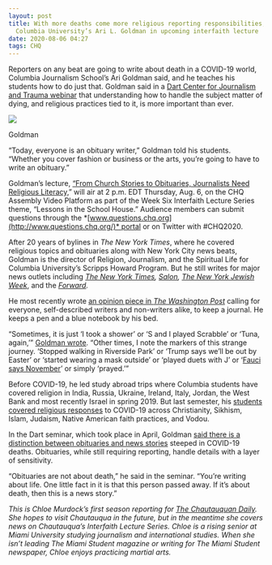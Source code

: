 ```yaml
---
layout: post
title: With more deaths come more religious reporting responsibilities, says
  Columbia University’s Ari L. Goldman in upcoming interfaith lecture
date: 2020-08-06 04:27
tags: CHQ
---
```

Reporters on any beat are going to write about death in a COVID-19 world, Columbia Journalism School’s Ari Goldman said, and he teaches his students how to do just that. Goldman said in a [Dart Center for Journalism and Trauma webinar](https://medium.com/columbiajourn/documenting-death-obituaries-in-the-time-of-coronavirus-6e914e2c0396) that understanding how to handle the subject matter of dying, and religious practices tied to it, is more important than ever.

![](http://chqdaily.com/wp-content/uploads/2020/08/Goldman_Ari_080620-1-300x242.jpg)

Goldman

“Today, everyone is an obituary writer,” Goldman told his students. “Whether you cover fashion or business or the arts, you’re going to have to write an obituary.”

Goldman’s lecture, [“From Church Stories to Obituaries, Journalists Need Religious Literacy,](https://assembly.chq.org/rebuilding-public-education/videos/from-church-stories-to-obituaries-journalists-need-religious-literacy)” will air at 2 p.m. EDT Thursday, Aug. 6, on the CHQ Assembly Video Platform as part of the Week Six Interfaith Lecture Series theme, “Lessons in the School House.” Audience members can submit questions through the *[www.questions.chq.org](http://www.questions.chq.org/)* portal or on Twitter with #CHQ2020.

After 20 years of bylines in *The New York Times*, where he covered religious topics and obituaries along with New York City news beats, Goldman is the director of Religion, Journalism, and the Spiritual Life for Columbia University’s Scripps Howard Program. But he still writes for major news outlets including *[The New York Times](https://www.nytimes.com/by/ari-l-goldman), [Salon](https://www.salon.com/2000/05/05/cardinal/), [The New York Jewish Week](https://jewishweek.timesofisrael.com/writers/ari-l-goldman/)*, and the *[Forward](https://forward.com/author/ari-l-goldman/).*

He most recently wrote [an opinion piece in *The Washington Post*](https://www.washingtonpost.com/opinions/2020/04/25/write-it-down-keep-pandemic-journal/) calling for everyone, self-described writers and non-writers alike, to keep a journal. He keeps a pen and a blue notebook by his bed.

“Sometimes, it is just ‘I took a shower’ or ‘S and I played Scrabble’ or ‘Tuna, again,’” [Goldman wrote](https://www.washingtonpost.com/opinions/2020/04/25/write-it-down-keep-pandemic-journal/). “Other times, I note the markers of this strange journey. ‘Stopped walking in Riverside Park’ or ‘Trump says we’ll be out by Easter’ or ‘started wearing a mask outside’ or ‘played duets with J’ or ‘[Fauci says November](https://www.cbsnews.com/news/coronavirus-fauci-says-he-cant-guarantee-in-person-voting-in-november-will-be-safe/)’ or simply ‘prayed.’”

Before COVID-19, he led study abroad trips where Columbia students have covered religion in India, Russia, Ukraine, Ireland, Italy, Jordan, the West Bank and most recently Israel in spring 2019. But last semester, his [students covered religious responses](http://coveringreligion.org/54370-2-2-2/the-coping-moment/) to COVID-19 across Christianity, Sikhism, Islam, Judaism, Native American faith practices, and Vodou.

In the Dart seminar, which took place in April, Goldman [said there is a distinction between obituaries and news stories](https://medium.com/columbiajourn/documenting-death-obituaries-in-the-time-of-coronavirus-6e914e2c0396) steeped in COVID-19 deaths. Obituaries, while still requiring reporting, handle details with a layer of sensitivity.

“Obituaries are not about death,” he said in the seminar. “You’re writing about life. One little fact in it is that this person passed away. If it’s about death, then this is a news story.”

*This is Chloe Murdock’s first season reporting for [The Chautauquan Daily](https://chqdaily.com/author/cmurdock/). She hopes to visit Chautauqua in the future, but in the meantime she covers news on Chautauqua’s Interfaith Lecture Series. Chloe is a rising senior at Miami University studying journalism and international studies. When she isn’t leading The Miami Student magazine or writing for The Miami Student newspaper, Chloe enjoys practicing martial arts.*
